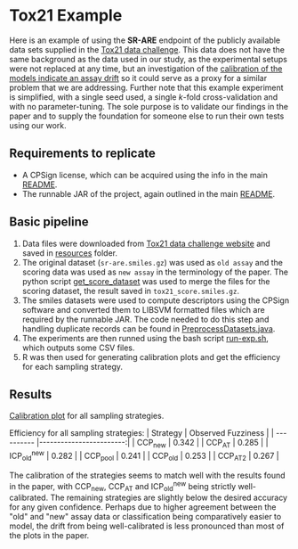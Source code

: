 # Tox21 Example 
Here is an example of using the **SR-ARE** endpoint of the publicly available data sets supplied in the [Tox21 data challenge](https://tripod.nih.gov/tox21/challenge/data.jsp#). This data does not have the same background as the data used in our study, as the experimental setups were not replaced at any time, but an investigation of the [calibration of the models indicate an assay drift](https://www.researchsquare.com/article/rs-220364/v1) so it could serve as a proxy for a similar problem that we are addressing. Further note that this example experiment is simplified, with a single seed used, a single *k*-fold cross-validation and with no parameter-tuning. The sole purpose is to validate our findings in the paper and to supply the foundation for someone else to run their own tests using our work.

## Requirements to replicate
- A CPSign license, which can be acquired using the info in the main [README](../README.md).
- The runnable JAR of the project, again outlined in the main [README](../README.md).

## Basic pipeline
1. Data files were downloaded from [Tox21 data challenge website](https://tripod.nih.gov/tox21/challenge/data.jsp#) and saved in [resources](resources) folder.
2. The original dataset (`sr-are.smiles.gz`) was used as `old assay` and the scoring data was used as `new assay` in the terminology of the paper. The python script [get_score_dataset](get_score_dataset.py) was used to merge the files for the scoring dataset, the result saved in `tox21_score.smiles.gz`.
3. The smiles datasets were used to compute descriptors using the CPSign software and converted them to LIBSVM formatted files which are required by the runnable JAR. The code needed to do this step and handling duplicate records can be found in [PreprocessDatasets.java](src/code/PreprocessDatasets.java).
4. The experiments are then runned using the bash script [run-exp.sh](run-exp.sh), which outputs some CSV files.
5. R was then used for generating calibration plots and get the efficiency for each sampling strategy. 

## Results

[Calibration plot](run_outputs/calibration_plot.pdf) for all sampling strategies.

Efficiency for all sampling strategies:
| Strategy | Observed Fuzziness  |
| ---------- |------------------------:|
| CCP<sub>new</sub> | 0.342 |
| CCP<sub>AT</sub> | 0.285 |
| ICP<sub>old</sub><sup>new</sup> | 0.282 |
| CCP<sub>pool</sub> | 0.241 |
| CCP<sub>old</sub> | 0.253 |
| CCP<sub>AT2</sub> | 0.267 |

The calibration of the strategies seems to match well with the results found in the paper, with CCP<sub>new</sub>, CCP<sub>AT</sub> and ICP<sub>old</sub><sup>new</sup> being strictly well-calibrated. The remaining strategies are slightly below the desired accuracy for any given confidence. Perhaps due to higher agreement between the "old" and "new" assay data or classification being comparatively easier to model, the drift from being well-calibrated is less pronounced than most of the plots in the paper.  
